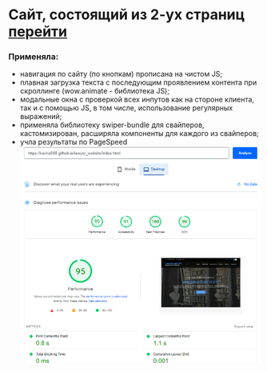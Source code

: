 # Сайт, состоящий из 2-ух страниц [перейти](https://karina088.github.io/lawyer_website/index.html)

### Применяла: 
- навигация по сайту (по кнопкам) прописана на чистом JS;
- плавная загрузка текста с последующим проявлением контента при скроллинге (wow.animate - библиотека JS);
- модальные окна с проверкой всех инпутов как на стороне клиента, так и с помощью JS, в том числе, использование регулярных выражений;
- применяла библиотеку swiper-bundle для свайперов, кастомизирован, расширяла компоненты для каждого из свайперов;
- учла результаты по PageSpeed
 ![Speed](https://github.com/Karina088/lawyer_website/raw/main/github__img/pagespeed.png)
